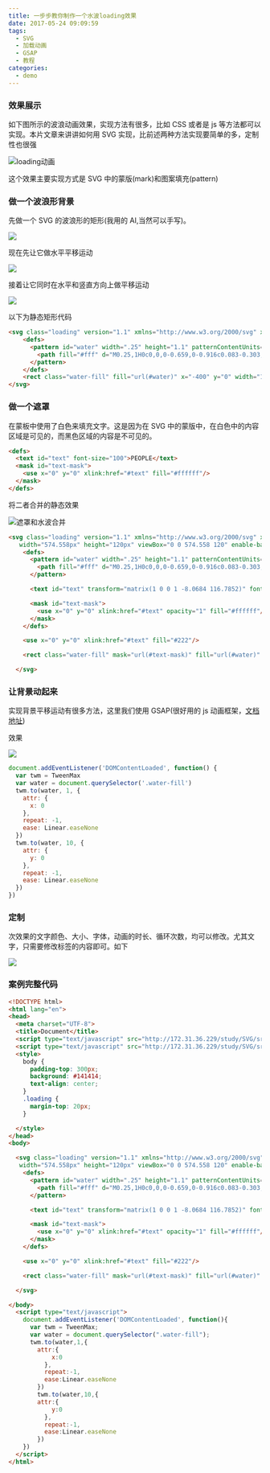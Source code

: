 ```yaml
---
title: 一步步教你制作一个水波loading效果
date: 2017-05-24 09:09:59
tags:
  - SVG
  - 加载动画
  - GSAP
  - 教程
categories:
  - demo
---
```


### 效果展示

如下图所示的波浪动画效果，实现方法有很多，比如 CSS 或者是 js 等方法都可以实现。本片文章来讲讲如何用 SVG 实现，比前述两种方法实现要简单的多，定制性也很强

![loading动画](/app/assets/images/2017/05/rectgif7.gif)

<!-- more -->

这个效果主要实现方式是 SVG 中的蒙版(mark)和图案填充(pattern)

### 做一个波浪形背景

先做一个 SVG 的波浪形的矩形(我用的 AI,当然可以手写)。

![](/app/assets/images/2017/05/rect.png)

现在先让它做水平平移运动

![](/app/assets/images/2017/05/rectgif.gif)

接着让它同时在水平和竖直方向上做平移运动

![](/app/assets/images/2017/05/rectgif2.gif)

以下为静态矩形代码

```html
<svg class="loading" version="1.1" xmlns="http://www.w3.org/2000/svg" xmlns:xlink="http://www.w3.org/1999/xlink" x="0px" y="0px" width="574.558px" height="120px" viewBox="0 0 574.558 120" enable-background="new 0 0 574.558 120" xml:space="preserve">
    <defs>
      <pattern id="water" width=".25" height="1.1" patternContentUnits="objectBoundingBox">
        <path fill="#fff" d="M0.25,1H0c0,0,0-0.659,0-0.916c0.083-0.303,0.158,0.334,0.25,0C0.25,0.327,0.25,1,0.25,1z"/>
      </pattern>
    </defs>
    <rect class="water-fill" fill="url(#water)" x="-400" y="0" width="1600" height="120"/>
</svg>
```

### 做一个遮罩

在蒙板中使用了白色来填充文字。这是因为在 SVG 中的蒙版中，在白色中的内容区域是可见的，而黑色区域的内容是不可见的。

```html
<defs>
  <text id="text" font-size="100">PEOPLE</text>
  <mask id="text-mask">
    <use x="0" y="0" xlink:href="#text" fill="#ffffff"/>
  </mask>
</defs>
```

将二者合并的静态效果

![遮罩和水波合并](/app/assets/images/2017/05/rect2.png)

```html
<svg class="loading" version="1.1" xmlns="http://www.w3.org/2000/svg" xmlns:xlink="http://www.w3.org/1999/xlink" x="0px" y="0px"
   width="574.558px" height="120px" viewBox="0 0 574.558 120" enable-background="new 0 0 574.558 120" xml:space="preserve">
    <defs>
      <pattern id="water" width=".25" height="1.1" patternContentUnits="objectBoundingBox">
        <path fill="#fff" d="M0.25,1H0c0,0,0-0.659,0-0.916c0.083-0.303,0.158,0.334,0.25,0C0.25,0.327,0.25,1,0.25,1z"/>
      </pattern>

      <text id="text" transform="matrix(1 0 0 1 -8.0684 116.7852)" font-size="100">PEOPLE.CN</text>

      <mask id="text-mask">
        <use x="0" y="0" xlink:href="#text" opacity="1" fill="#ffffff"/>
      </mask>
    </defs>

    <use x="0" y="0" xlink:href="#text" fill="#222"/>

    <rect class="water-fill" mask="url(#text-mask)" fill="url(#water)" x="-400" y="0" width="1600" height="120"/>

  </svg>
```

### 让背景动起来

实现背景平移运动有很多方法，这里我们使用 GSAP(很好用的 js 动画框架，[文档地址](https://greensock.com/docs/#/HTML5/))

效果

![](/app/assets/images/2017/05/rectgif3.gif)

```javascript
document.addEventListener('DOMContentLoaded', function() {
  var twm = TweenMax
  var water = document.querySelector('.water-fill')
  twm.to(water, 1, {
    attr: {
      x: 0
    },
    repeat: -1,
    ease: Linear.easeNone
  })
  twm.to(water, 10, {
    attr: {
      y: 0
    },
    repeat: -1,
    ease: Linear.easeNone
  })
})
```

### 定制

次效果的文字颜色、大小、字体，动画的时长、循环次数，均可以修改。尤其文字，只需要修改<text>标签的内容即可。如下

![](/app/assets/images/2017/05/rectgif6.gif)

### 案例完整代码

```html
<!DOCTYPE html>
<html lang="en">
<head>
  <meta charset="UTF-8">
  <title>Document</title>
  <script type="text/javascript" src="http://172.31.36.229/study/SVG/src/js/TweenMax.js"></script>
  <script type="text/javascript" src="http://172.31.36.229/study/SVG/src/js/TimelineMax.js"></script>
  <style>
    body {
      padding-top: 300px;
      background: #141414;
      text-align: center;
    }
    .loading {
      margin-top: 20px;
    }

  </style>
</head>
<body>

  <svg class="loading" version="1.1" xmlns="http://www.w3.org/2000/svg" xmlns:xlink="http://www.w3.org/1999/xlink" x="0px" y="0px"
   width="574.558px" height="120px" viewBox="0 0 574.558 120" enable-background="new 0 0 574.558 120" xml:space="preserve">
    <defs>
      <pattern id="water" width=".25" height="1.1" patternContentUnits="objectBoundingBox">
        <path fill="#fff" d="M0.25,1H0c0,0,0-0.659,0-0.916c0.083-0.303,0.158,0.334,0.25,0C0.25,0.327,0.25,1,0.25,1z"/>
      </pattern>

      <text id="text" transform="matrix(1 0 0 1 -8.0684 116.7852)" font-size="100">PEOPLE.CN</text>

      <mask id="text-mask">
        <use x="0" y="0" xlink:href="#text" opacity="1" fill="#ffffff"/>
      </mask>
    </defs>

    <use x="0" y="0" xlink:href="#text" fill="#222"/>

    <rect class="water-fill" mask="url(#text-mask)" fill="url(#water)" x="-400" y="100" width="1600" height="120"/>

  </svg>

</body>
  <script type="text/javascript">
    document.addEventListener('DOMContentLoaded', function(){
      var twm = TweenMax;
      var water = document.querySelector(".water-fill");
      twm.to(water,1,{
        attr:{
            x:0
          },
          repeat:-1,
          ease:Linear.easeNone
        })
        twm.to(water,10,{
        attr:{
            y:0
          },
          repeat:-1,
          ease:Linear.easeNone
        })
    })
  </script>
</html>
```
